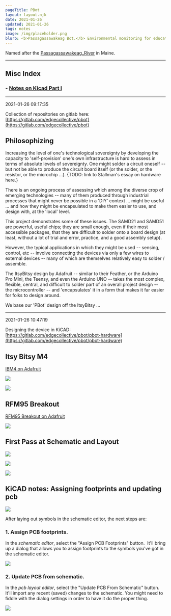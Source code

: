 ```yaml
---
pageTitle: PBot
layout: layout.njk
date: 2021-01-26
updated: 2021-01-26
tags: notes 
image: /img/placeholder.png
blurb: <b>Passagassawakeag Bot.</b> Environmental monitoring for education, farming, water montoring.  Free and Open Source, modular; easy to assemble, easy to deploy, easy to redesign with open source tools.
---
```


Named after the [Passagassawakeag_River](https://en.wikipedia.org/wiki/Passagassawakeag_River) in Maine.

---

## Misc Index

### - [Notes on Kicad Part I](#kicad1)

---
2021-01-26 09:17:35

Collection of repositories on gitlab here: [https://gitlab.com/edgecollective/pbot](https://gitlab.com/edgecollective/pbot)

## Philosophizing

Increasing the level of one's technological sovereignty by developing the capacity to 'self-provision' one's own infrastructure is hard to assess in terms of absolute levels of sovereignty.  One might solder a circuit oneself -- but not be able to produce the circuit board itself (or the solder, or the resistor, or the microchip ...).  {TODO: link to Stallman's essay on hardware here.}  

There is an ongoing process of assessing which among the diverse crop of emerging technologies -- many of them produced through industrial processes that might never be possible in a 'DIY' context ... might be useful ... and how they might be encapsulated to make them easier to use, and design with, at the 'local' level.

This project demonstrates some of these issues.  The SAMD21 and SAMD51 are powerful, useful chips; they are small enough, even if their most accessible packages, that they are difficult to solder onto a board design (at least, without a lot of trial and error, practice, and a good assembly setup).  

However, the typical applications in which they might be used -- sensing, control, etc -- involve connecting the devices via only a few wires to external devices -- many of which are themselves relatively easy to solder / assemble.  

The ItsyBitsy design by Adafruit -- similar to their Feather, or the Arduino Pro Mini, the Teensy, and even the Arduino UNO -- takes the most complex, flexible, central, and difficult to solder part of an overall project design -- the microcontroller -- and 'encapsulates' it in a form that makes it far easier for folks to design around.   

We base our 'PBot' design off the ItsyBitsy ...

---
2021-01-26 10:47:19

Designing the device in KiCAD: [https://gitlab.com/edgecollective/pbot/pbot-hardware](https://gitlab.com/edgecollective/pbot/pbot-hardware)

## Itsy Bitsy M4

[IBM4 on Adafruit](https://www.adafruit.com/product/3800)

![](/img/pbot/itsybitsy.jpg)

![](/img/pbot/itsybitsy_back.jpg)

## RFM95 Breakout

[RFM95 Breakout on Adafruit](https://www.adafruit.com/product/3072)

![](/img/pbot/rfm95_breakout.jpg)

## First Pass at Schematic and Layout

![](/img/pbot/base_schematic.png)

![](/img/pbot/pbot_board.png)

![](/img/pbot/pbot_3d.png)

## <a name="kicad1"></a>KiCAD notes: Assigning footprints and updating pcb 

![](/img/pbot/update_pcb_from_schematic.png)

After laying out symbols in the schematic editor, the next steps are:

### 1. Assign PCB footprints.

In the *schematic editor*, select the "Assign PCB Footprints" button.  It'll bring up a dialog that allows you to assign footprints to the symbols you've got in the schematic editor.

![](/img/pbot/assign_footprints.png)


### 2. Update PCB from schematic.

In the *pcb layout editor*, select the "Update PCB From Schematic" button.  It'll import any recent (saved) changes to the schematic.  You might need to fiddle with the dialog settings in order to have it do the proper thing.

![](/img/pbot/update_pcb_from_schematic.png)